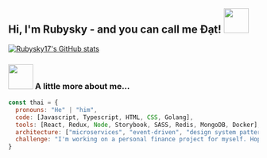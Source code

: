 <h2> Hi, I'm Rubysky - and you can call me Đạt! <img src="https://media.giphy.com/media/mGcNjsfWAjY5AEZNw6/giphy.gif" width="50"></h2>

[![Rubysky17's GitHub stats](https://github-readme-stats.vercel.app/api?username=rubysky17)](https://github.com/rubysky17/github-readme-stats)

### <img src="https://media.giphy.com/media/VgCDAzcKvsR6OM0uWg/giphy.gif" width="50"> A little more about me...  

```javascript
const thai = {
  pronouns: "He" | "him",
  code: [Javascript, Typescript, HTML, CSS, Golang],
  tools: [React, Redux, Node, Storybook, SASS, Redis, MongoDB, Docker],
  architecture: ["microservices", "event-driven", "design system pattern"],
  challenge: "I'm working on a personal finance project for myself. Hopefully, I can successfully accomplish it this year."
}
```
